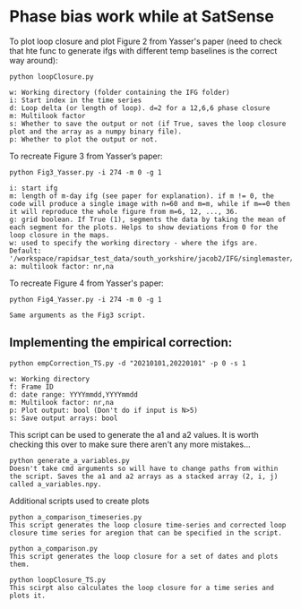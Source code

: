 # Phase bias work while at SatSense

To plot loop closure and plot Figure 2 from Yasser's paper (need to check that hte func to generate ifgs with different temp baselines is the correct way around):

	python loopClosure.py 
	
	w: Working directory (folder containing the IFG folder)
	i: Start index in the time series
	d: Loop delta (or length of loop). d=2 for a 12,6,6 phase closure
	m: Multilook factor
	s: Whether to save the output or not (if True, saves the loop closure plot and the array as a numpy binary file). 
	p: Whether to plot the output or not.

To recreate Figure 3 from Yasser’s paper: 

	python Fig3_Yasser.py -i 274 -m 0 -g 1 

	i: start ifg 
	m: length of m-day ifg (see paper for explanation). if m != 0, the code will produce a single image with n=60 and m=m, while if m==0 then it will reproduce the whole figure from m=6, 12, ..., 36.
	g: grid boolean. If True (1), segments the data by taking the mean of each segment for the plots. Helps to show deviations from 0 for the loop closure in the maps. 
	w: used to specify the working directory - where the ifgs are. Default: '/workspace/rapidsar_test_data/south_yorkshire/jacob2/IFG/singlemaster/*/*.*'
	a: multilook factor: nr,na
	
To recreate Figure 4 from Yasser's paper:

	python Fig4_Yasser.py -i 274 -m 0 -g 1
	
	Same arguments as the Fig3 script.

## Implementing the empirical correction:

	python empCorrection_TS.py -d "20210101,20220101" -p 0 -s 1
	
	w: Working directory 
	f: Frame ID
	d: date range: YYYYmmdd,YYYYmmdd
	m: Multilook factor: nr,na
	p: Plot output: bool (Don't do if input is N>5)
	s: Save output arrays: bool
	
This script can be used to generate the a1 and a2 values. It is worth checking this over to make sure there aren't any more mistakes...
	
	python generate_a_variables.py
	Doesn't take cmd arguments so will have to change paths from within the script. Saves the a1 and a2 arrays as a stacked array (2, i, j) called a_variables.npy. 

Additional scripts used to create plots
	
	python a_comparison_timeseries.py
	This script generates the loop closure time-series and corrected loop closure time series for aregion that can be specified in the script. 
	
	python a_comparison.py
	This script generates the loop closure for a set of dates and plots them. 
	
	python loopClosure_TS.py 
	This scirpt also calculates the loop closure for a time series and plots it. 
	
	
